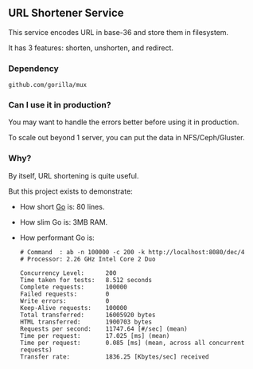 ## URL Shortener Service

This service encodes URL in base-36 and store them in filesystem.

It has 3 features: shorten, unshorten, and redirect.


### Dependency

`github.com/gorilla/mux`

### Can I use it in production?

You may want to handle the errors better before using it in production.

To scale out beyond 1 server, you can put the data in NFS/Ceph/Gluster.

### Why?

By itself, URL shortening is quite useful.

But this project exists to demonstrate:

* How short [Go](http://golang.org/) is: 80 lines.

* How slim Go is: 3MB RAM.

* How performant Go is:
    ```
    # Command  : ab -n 100000 -c 200 -k http://localhost:8080/dec/4
    # Processor: 2.26 GHz Intel Core 2 Duo

    Concurrency Level:      200
    Time taken for tests:   8.512 seconds
    Complete requests:      100000
    Failed requests:        0
    Write errors:           0
    Keep-Alive requests:    100000
    Total transferred:      16005920 bytes
    HTML transferred:       1900703 bytes
    Requests per second:    11747.64 [#/sec] (mean)
    Time per request:       17.025 [ms] (mean)
    Time per request:       0.085 [ms] (mean, across all concurrent requests)
    Transfer rate:          1836.25 [Kbytes/sec] received
    ```